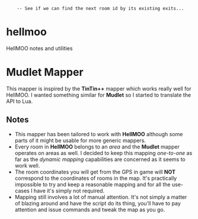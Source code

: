         -- See if we can find the next room id by its existing exits...
# hellmoo
HellMOO notes and utilities

# Mudlet Mapper
This mapper is inspired by the **TinTin++** mapper which works really well for HellMOO. I wanted something similar for **Mudlet** so I started to translate the API to Lua.

## Notes
* This mapper has been tailored to work with **HellMOO** although some parts of it might be usable for more generic mappers.
* Every room in **HellMOO** belongs to an *area* and the **Mudlet** mapper operates on areas as well. I decided to keep this mapping *one-to-one* as far as the *dynamic mapping* capabilities are concerned as it seems to work well.
* The room coordinates you will get from the GPS in game will **NOT** correspond to the coordinates of rooms in the map. It's practically impossible to try and keep a reasonable mapping and for all the use-cases I have it's simply not required.
* Mapping still involves a lot of manual attention. It's not simply a matter of blazing around and have the script do its thing, you'll have to pay attention and issue commands and tweak the map as you go.